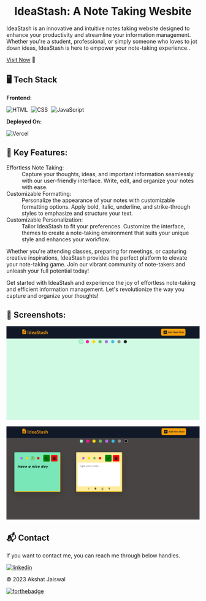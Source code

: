 <h1 align="center">IdeaStash: A Note Taking Wesbite</h1>

<p>IdeaStash is an innovative and intuitive notes taking website designed to enhance your productivity and streamline your information management. Whether you're a student, professional, or simply someone who loves to jot down ideas, IdeaStash is here to empower your note-taking experience..</p>

[Visit Now](https://idea-stash.vercel.app/) 🚀

## 🖥️ Tech Stack
**Frontend:**

![HTML](https://img.shields.io/badge/HTML5-E34F26?style=for-the-badge&logo=html5&logoColor=white)&nbsp;
![CSS](https://img.shields.io/badge/CSS3-1572B6?style=for-the-badge&logo=css3&logoColor=white)&nbsp;
![JavaScript](https://img.shields.io/badge/JavaScript-F7DF1E?style=for-the-badge&logo=javascript&logoColor=black)&nbsp;


**Deployed On:**

![Vercel](https://img.shields.io/badge/Vercel-000000?style=for-the-badge&logo=vercel&logoColor=white)


## 📌 Key Features:

<dl>
<dt>Effortless Note Taking:</dt><dd> Capture your thoughts, ideas, and important information seamlessly with our user-friendly interface. Write, edit, and organize your notes with ease.</dd>

<dt>Customizable Formatting:</dt><dd> Personalize the appearance of your notes with customizable formatting options. Apply bold, italic, underline, and strike-through styles to emphasize and structure your text.</dd>

<dt>Customizable Personalization:</dt><dd> Tailor IdeaStash to fit your preferences. Customize the interface, themes to create a note-taking environment that suits your unique style and enhances your workflow.</dd>
</dl>
<p>Whether you're attending classes, preparing for meetings, or capturing creative inspirations, IdeaStash provides the perfect platform to elevate your note-taking game. Join our vibrant community of note-takers and unleash your full potential today!

Get started with IdeaStash and experience the joy of effortless note-taking and efficient information management. Let's revolutionize the way you capture and organize your thoughts!</p>

## 📌 Screenshots:
![home](/Img/home.png)

![Notes!](/Img/Notes.png)

<h2>📬 Contact</h2>

If you want to contact me, you can reach me through below handles.

[![linkedin](https://img.shields.io/badge/LinkedIn-0077B5?style=for-the-badge&logo=linkedin&logoColor=white)](https://www.linkedin.com/in/akshat-jaiswal-4664a2197)

© 2023 Akshat Jaiswal


[![forthebadge](https://forthebadge.com/images/badges/built-with-love.svg)](https://forthebadge.com)

